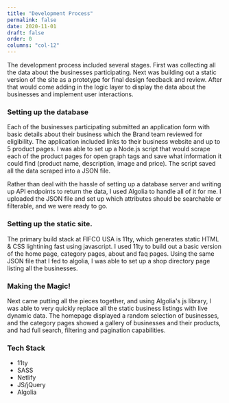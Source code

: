 ```yaml
---
title: "Development Process"
permalink: false
date: 2020-11-01
draft: false
order: 0
columns: "col-12"
---
```

<div class="container lg gap-1">
<div class="col sm-6 md-8 lg-8 mb-2">

The development process included several stages. First was collecting all the data about the businesses participating. Next was building out a static version of the site as a prototype for final design feedback and review. After that would come adding in the logic layer to display the data about the businesses and implement user interactions.


### Setting up the database
Each of the businesses participating submitted an application form with basic details about their business which the Brand team reviewed for eligibility. The application included links to their business website and up to 5 product pages. I was able to set up a Node.js script that would scrape each of the product pages for open graph tags and save what information it could find (product name, description, image and price). The script saved all the data scraped into a JSON file. 

Rather than deal with the hassle of setting up a database server and writing up API endpoints  to return the data, I used Algolia to handle all of it for me. I uploaded the JSON file and set up which attributes should be searchable or filterable, and we were ready to go.

### Setting up the static site.
The primary build stack at FIFCO USA is 11ty, which generates static HTML & CSS lightining fast using javascript. I used 11ty to build out a basic version of the home page, category pages, about and faq pages. Using the same JSON file that I fed to algolia, I was able to set up a shop directory page listing all the businesses.

### Making the Magic!
Next came putting all the pieces together, and using Algolia's js library, I was able to very quickly replace all the static business listings with live dynamic data. The homepage displayed a random selection of businesses, and the category pages showed a gallery of businesses and their products, and had full search, filtering and pagination capabilities. 
</div>

<div class="col col-12 col col-6 md-4 lg-3">
<div class=" mb-3 text-light bg-cyan p-3">
<h3 class="mb-1 mt-2 font-weight-bolder">Tech Stack</h3>
<ul>
<li class="mb-1">11ty</li>
<li class="mb-1">SASS</li>
<li class="mb-1">Netlify</li>
<li class="mb-1">JS/jQuery</li>
<li class="mb-1">Algolia</li>
</ul>
</div>
</div>

</div>